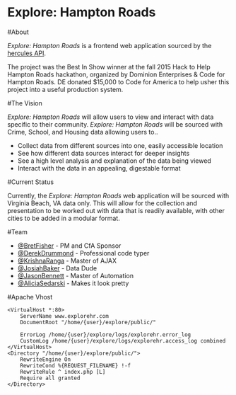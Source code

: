Explore: Hampton Roads
======================

#About

_Explore: Hampton Roads_ is a frontend web application sourced by the [hercules API](https://github.com/Code4HR/hercules).

The project was the Best In Show winner at the fall 2015 Hack to Help Hampton Roads hackathon, organized by Dominion Enterprises & Code for Hampton Roads. DE donated $15,000 to Code for America to help usher this project into a useful production system.

#The Vision

_Explore: Hampton Roads_ will allow users to view and interact with data specific to their community.  _Explore: Hampton Roads_ will be sourced with Crime, School, and Housing data allowing users to..

* Collect data from different sources into one, easily accessible location
* See how different data sources interact for deeper insights
* See a high level analysis and explanation of the data being viewed
* Interact with the data in an appealing, digestable format

#Current Status

Currently, the _Explore: Hampton Roads_ web application will be sourced with Virginia Beach, VA data only.  This will allow for the collection and presentation to be worked out with data that is readily available, with other cities to be added in a modular format.


#Team

- [@BretFisher](https://github.com/bretfisher) - PM and CfA Sponsor
- [@DerekDrummond](https://github.com/ezzy1337) - Professional code typer
- [@KrishnaRanga](https://github.com/krishnaramya) - Master of AJAX
- [@JosiahBaker](https://github.com/josibake) - Data Dude
- [@JasonBennett](https://github.com/blackhatbrigade) - Master of Automation
- [@AliciaSedarski](https://github.com/asedarski) - Makes it look pretty


#Apache Vhost

```
<VirtualHost *:80>
    ServerName www.explorehr.com
    DocumentRoot "/home/{user}/explore/public/"

    ErrorLog /home/{user}/explore/logs/explorehr.error_log
    CustomLog /home/{user}/explore/logs/explorehr.access_log combined
</VirtualHost>
<Directory "/home/{user}/explore/public/">
    RewriteEngine On
    RewriteCond %{REQUEST_FILENAME} !-f
    RewriteRule ^ index.php [L]
    Require all granted
</Directory>
```